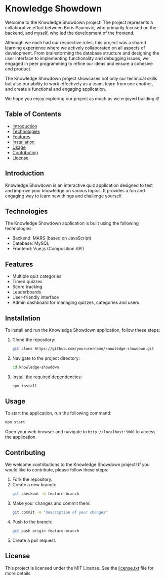 # Knowledge Showdown

Welcome to the Knowledge Showdown project! The project represents a collaborative effort between Boris Paunovic, who primarily focused on the backend, and myself, who led the development of the frontend.

Although we each had our respective roles, this project was a shared learning experience where we actively collaborated on all aspects of development. From brainstorming the database structure and designing the user interface to implementing functionality and debugging issues, we engaged in peer programming to refine our ideas and ensure a cohesive end product.

The Knowledge Showdown project showcases not only our technical skills but also our ability to work effectively as a team, learn from one another, and create a functional and engaging application.

We hope you enjoy exploring our project as much as we enjoyed building it!

## Table of Contents

- [Introduction](#introduction)
- [Technologies](#technologies)
- [Features](#features)
- [Installation](#installation)
- [Usage](#usage)
- [Contributing](#contributing)
- [License](#license)

## Introduction

Knowledge Showdown is an interactive quiz application designed to test and improve your knowledge on various topics. It provides a fun and engaging way to learn new things and challenge yourself.

## Technologies

The Knowledge Showdown application is built using the following technologies:

- Backend: MARS (based on JavaScript)
- Database: MySQL
- Frontend: Vue.js (Composition API)

## Features

- Multiple quiz categories
- Timed quizzes
- Score tracking
- Leaderboards
- User-friendly interface
- Admin dashboard for managing quizzes, categories and users

## Installation

To install and run the Knowledge Showdown application, follow these steps:

1. Clone the repository:
   ```bash
   git clone https://github.com/yourusername/knowledge-showdown.git
   ```
2. Navigate to the project directory:
   ```bash
   cd knowledge-showdown
   ```
3. Install the required dependencies:
   ```bash
   npm install
   ```

## Usage

To start the application, run the following command:

```bash
npm start
```

Open your web browser and navigate to `http://localhost:3000` to access the application.

## Contributing

We welcome contributions to the Knowledge Showdown project! If you would like to contribute, please follow these steps:

1. Fork the repository.
2. Create a new branch:
   ```bash
   git checkout -b feature-branch
   ```
3. Make your changes and commit them:
   ```bash
   git commit -m "Description of your changes"
   ```
4. Push to the branch:
   ```bash
   git push origin feature-branch
   ```
5. Create a pull request.

## License

This project is licensed under the MIT License. See the [license.txt](../LICENSE.txt) file for more details.
